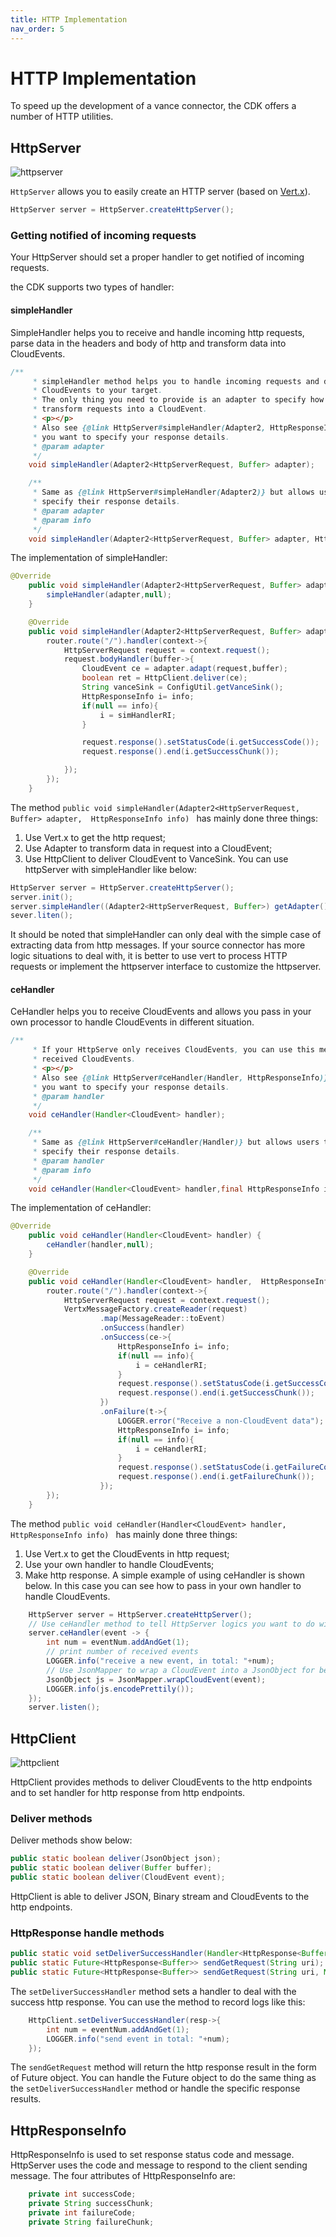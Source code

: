 ```yaml
---
title: HTTP Implementation
nav_order: 5
---
```


# HTTP Implementation

To speed up the development of a vance connector, the CDK offers a number of HTTP utilities.

## HttpServer

![httpserver](images/httpserver.png)

`HttpServer` allows you to easily create an HTTP server (based on [Vert.x]). 

```java
HttpServer server = HttpServer.createHttpServer();
```

### Getting notified of incoming requests

Your HttpServer should set a proper handler to get notified of incoming requests.

the CDK supports two types of handler:
#### simpleHandler
SimpleHandler helps you to receive and handle incoming http requests, parse data in the headers
and body of http and transform data into CloudEvents.
```java
/**
     * simpleHandler method helps you to handle incoming requests and deliver
     * CloudEvents to your target.
     * The only thing you need to provide is an adapter to specify how to
     * transform requests into a CloudEvent.
     * <p></p>
     * Also see {@link HttpServer#simpleHandler(Adapter2, HttpResponseInfo)} if
     * you want to specify your response details.
     * @param adapter
     */
    void simpleHandler(Adapter2<HttpServerRequest, Buffer> adapter);

    /**
     * Same as {@link HttpServer#simpleHandler(Adapter2)} but allows users to
     * specify their response details.
     * @param adapter
     * @param info
     */
    void simpleHandler(Adapter2<HttpServerRequest, Buffer> adapter, HttpResponseInfo info);
```
The implementation of simpleHandler:
```java
@Override
    public void simpleHandler(Adapter2<HttpServerRequest, Buffer> adapter) {
        simpleHandler(adapter,null);
    }

    @Override
    public void simpleHandler(Adapter2<HttpServerRequest, Buffer> adapter,  HttpResponseInfo info) {
        router.route("/").handler(context->{
            HttpServerRequest request = context.request();
            request.bodyHandler(buffer->{
                CloudEvent ce = adapter.adapt(request,buffer);
                boolean ret = HttpClient.deliver(ce);
                String vanceSink = ConfigUtil.getVanceSink();
                HttpResponseInfo i= info;
                if(null == info){
                    i = simHandlerRI;
                }

                request.response().setStatusCode(i.getSuccessCode());
                request.response().end(i.getSuccessChunk());

            });
        });
    }
```
The method `public void simpleHandler(Adapter2<HttpServerRequest, Buffer> adapter, 
HttpResponseInfo info) ` has mainly done three things:
1. Use Vert.x to get the http request;
2. Use Adapter to transform data in request into a CloudEvent;
3. Use HttpClient to deliver CloudEvent to VanceSink.
You can use httpServer with simpleHandler like below:
```java
HttpServer server = HttpServer.createHttpServer();
server.init();
server.simpleHandler((Adapter2<HttpServerRequest, Buffer>) getAdapter());
sever.liten();
``` 
It should be noted that simpleHandler can only deal with the simple case of extracting data from
http messages. If your source connector has more logic situations to deal with, it is better to 
use vert to process HTTP requests or implement the httpserver interface to customize the httpserver.  
#### ceHandler
CeHandler helps you to receive CloudEvents and allows you pass in your own processor to handle
CloudEvents in different situation.
```java
/**
     * If your HttpServe only receives CloudEvents, you can use this method to handle
     * received CloudEvents.
     * <p></p>
     * Also see {@link HttpServer#ceHandler(Handler, HttpResponseInfo)} if
     * you want to specify your response details.
     * @param handler
     */
    void ceHandler(Handler<CloudEvent> handler);

    /**
     * Same as {@link HttpServer#ceHandler(Handler)} but allows users to
     * specify their response details.
     * @param handler
     * @param info
     */
    void ceHandler(Handler<CloudEvent> handler,final HttpResponseInfo info);
```
The implementation of ceHandler:
```java
@Override
    public void ceHandler(Handler<CloudEvent> handler) {
        ceHandler(handler,null);
    }

    @Override
    public void ceHandler(Handler<CloudEvent> handler,  HttpResponseInfo info) {
        router.route("/").handler(context->{
            HttpServerRequest request = context.request();
            VertxMessageFactory.createReader(request)
                    .map(MessageReader::toEvent)
                    .onSuccess(handler)
                    .onSuccess(ce->{
                        HttpResponseInfo i= info;
                        if(null == info){
                            i = ceHandlerRI;
                        }
                        request.response().setStatusCode(i.getSuccessCode());
                        request.response().end(i.getSuccessChunk());
                    })
                    .onFailure(t->{
                        LOGGER.error("Receive a non-CloudEvent data");
                        HttpResponseInfo i= info;
                        if(null == info){
                            i = ceHandlerRI;
                        }
                        request.response().setStatusCode(i.getFailureCode());
                        request.response().end(i.getFailureChunk());
                    });
        });
    }
```
The method `public void ceHandler(Handler<CloudEvent> handler,  HttpResponseInfo info) ` 
has mainly done three things:
1. Use Vert.x to get the CloudEvents in http request;
2. Use your own handler to handle CloudEvents;
3. Make http response.
A simple example of using ceHandler is shown below. In this case you can see how to pass in your
own handler to handle CloudEvents.
```java
    HttpServer server = HttpServer.createHttpServer();
    // Use ceHandler method to tell HttpServer logics you want to do with an incoming CloudEvent
    server.ceHandler(event -> {
        int num = eventNum.addAndGet(1);
        // print number of received events
        LOGGER.info("receive a new event, in total: "+num);
        // Use JsonMapper to wrap a CloudEvent into a JsonObject for better printing
        JsonObject js = JsonMapper.wrapCloudEvent(event);
        LOGGER.info(js.encodePrettily());
    });
    server.listen();
```
## HttpClient

![httpclient](images/httpclient.png)

HttpClient provides methods to deliver CloudEvents to the http endpoints and to set handler 
for http response from http endpoints.
### Deliver methods
Deliver methods show below:
```java
public static boolean deliver(JsonObject json);
public static boolean deliver(Buffer buffer);
public static boolean deliver(CloudEvent event);
```
HttpClient is able to deliver JSON, Binary stream and CloudEvents to the http endpoints.
### HttpResponse handle methods
```java
public static void setDeliverSuccessHandler(Handler<HttpResponse<Buffer>> handler);
public static Future<HttpResponse<Buffer>> sendGetRequest(String uri);
public static Future<HttpResponse<Buffer>> sendGetRequest(String uri, Map<String,String> headers);
```
The `setDeliverSuccessHandler` method sets a handler to deal with the success http response. 
You can use the method to record logs like this:
```java
    HttpClient.setDeliverSuccessHandler(resp->{
        int num = eventNum.addAndGet(1);
        LOGGER.info("send event in total: "+num);
    });
```
The `sendGetRequest` method will return the http response result in the form of Future object.
You can handle the Future object to do the same thing as the `setDeliverSuccessHandler` method or 
handle the specific response results. 

## HttpResponseInfo
HttpResponseInfo is used to set response status code and message. HttpServer uses the code 
and message to respond to the client sending message.
The four attributes of HttpResponseInfo are:
```java
    private int successCode;
    private String successChunk;
    private int failureCode;
    private String failureChunk;
```
[Vert.x]: https://vertx.io/